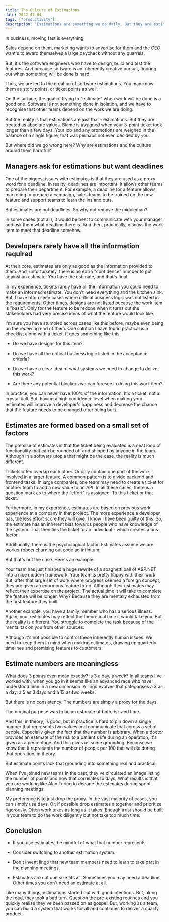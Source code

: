 ```yaml
---
title: The Culture of Estimations
date: 2022-07-04
tags: ["productivity"]
description: "Estimations are something we do daily. But they are estimations, not deadlines as many believe. Where did we go wrong?"
---
```


In business, moving fast is everything.

Sales depend on them, marketing wants to advertise for them and the CEO want's to award themselves a large paycheck without any quarrels.

But, it's the software engineers who have to design, build and test the features. And because software is an inherently creative pursuit, figuring out when something will be done is hard.

Thus, we are led to the creation of software estimations. You may know them as story points, or ticket points as well.

On the surface, the goal of trying to "estimate" when work will be done is a good one. Software is not something done in isolation, and we have to recognise that other teams depend on the work we are doing.

But the reality is that estimations are just that - estimations. But they are treated as absolute values. Blame is assigned when your 3-point ticket took longer than a few days. Your job and any promotions are weighed in the balance of a single figure, that was perhaps not even decided by you.

But where did we go wrong here? Why are estimations and the culture around them harmful?

## Managers ask for estimations but want deadlines

One of the biggest issues with estimates is that they are used as a proxy word for a deadline. In reality, deadlines are important. It allows other teams to prepare their department. For example, a deadline for a feature allows marketing to prepare a campaign, sales teams to be trained on the new feature and support teams to learn the ins and outs.

But estimates are not deadlines. So why not remove the middleman?

In some cases (not all), it would be best to communicate with your manager and ask them what deadline there is. And then, practically, discuss the work item to meet that deadline somehow.

## Developers rarely have all the information required

At their core, estimates are only as good as the information provided to them. And, unfortunately, there is no extra "confidence" number to put against an estimate. You have the estimate, and that's final.

In my experience, tickets rarely have all the information you could need to make an informed estimate. You don't need everything and the kitchen sink. But, I have often seen cases where critical business logic was not listed in the requirements. Other times, designs are not listed because the work item is "basic". Only for the feature to be redone when it turns out the stakeholders had very precise ideas of what the feature would look like.

I'm sure you have stumbled across cases like this before, maybe even being on the receiving end of them. One solution I have found practical is a checklist along with a ticket. It goes something like this:

- Do we have designs for this item?

- Do we have all the critical business logic listed in the acceptance criteria?

- Do we have a clear idea of what systems we need to change to deliver this work?

- Are there any potential blockers we can foresee in doing this work item?

In practice, you can never have 100% of the information. It's a ticket, not a crystal ball. But, having a high confidence level when making your estimates will improve a developer's happiness and decrease the chance that the feature needs to be changed after being built.

## Estimates are formed based on a small set of factors

The premise of estimates is that the ticket being evaluated is a neat loop of functionality that can be rounded off and shipped by anyone in the team. Although in a software utopia that might be the case, the reality is much different.

Tickets often overlap each other. Or only contain one part of the work involved in a larger feature. A common pattern is to divide backend and frontend tasks. In large companies, one team may need to create a ticket for another team to add a new value to an API. In all these cases, there is a question mark as to where the "effort" is assigned. To this ticket or that ticket.

Furthermore, in my experience, estimates are based on previous work experience at a company in that project. The more experience a developer has, the less effort score they will give. I know I have been guilty of this. So, the estimate has an inherent bias towards people who have knowledge of the system. That then ties the ticket to an individual - which creates a bus factor.

Additionally, there is the psychological factor. Estimates assume we are worker robots churning out code ad infinitum.

But that's not the case. Here's an example.

Your team has just finished a huge rewrite of a spaghetti ball of ASP.NET into a nice modern framework. Your team is pretty happy with their work. But, after that large set of work where progress seemed a foreign concept, they are given an enormous feature to do. Although their estimates may reflect their expertise on the project. The actual time it will take to complete the feature will be longer. Why? Because they are mentally exhausted from the first feature they built.

Another example, you have a family member who has a serious illness. Again, your estimates may reflect the theoretical time it would take you. But the reality is different. You struggle to complete the task because of the mental tax on you from other sources.

Although it's not possible to control these inherently human issues. We need to keep them in mind when making estimates, drawing up quarterly timelines and promising features to customers.

## Estimate numbers are meaningless

What does 3 points even mean exactly? Is 3 a day, a week? In all teams I've worked with, when you go in it seems like an advanced race who have understood time in a new dimension. A lingo evolves that categorises a 3 as a day, a 5 as 3 days and a 13 as two weeks.

But there is no consistency. The numbers are simply a proxy for the days.

The original purpose was to be an estimate of both risk and time.

And this, in theory, is good, but in practice is hard to pin down a single number that represents two values and communicate that across a set of people. Especially given the fact that the number is arbitrary. When a doctor provides an estimate of the risk to a patient's life during an operation, it's given as a percentage. And this gives us some grounding. Because we know that it represents the number of people per 100 that will die during that operation, in theory.

But estimate points lack that grounding into something real and practical.

When I've joined new teams in the past, they've circulated an image listing the number of points and how that correlates to days. What results is that you are working like Alan Turing to decode the estimates during sprint planning meetings.

My preference is to just drop the proxy. In the vast majority of cases, you can simply use days. Or, if possible drop estimates altogether and prioritize rigorously. Often work takes as long as it takes. Enough trust should be built in your team to do the work diligently but not take too much time.

## Conclusion

- If you use estimates, be mindful of what that number represents.

- Consider switching to another estimation system.

- Don't invent lingo that new team members need to learn to take part in the planning meetings.

- Estimates are not one size fits all. Sometimes you may need a deadline. Other times you don't need an estimate at all.

Like many things, estimations started out with good intentions. But, along the road, they took a bad turn. Question the pre-existing routines and you quickly realise they've been passed on as gospel. But, working as a team, you can build a system that works for all and continues to deliver a quality product.
